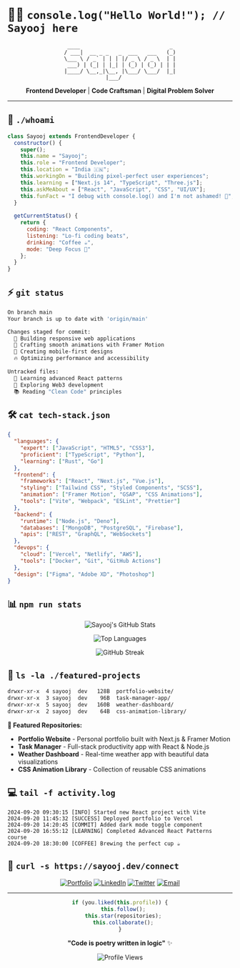# 👨‍💻 `console.log("Hello World!"); // Sayooj here`

<div align="center">

```ascii
 ____                            _ 
/ ___|  __ _ _   _  ___   ___   (_)
\___ \ / _` | | | |/ _ \ / _ \  | |
 ___) | (_| | |_| | (_) | (_) | | |
|____/ \__,_|\__, |\___/ \___/  |_|
             |___/                 
```

**Frontend Developer** | **Code Craftsman** | **Digital Problem Solver**

</div>

---

## 🔧 `./whoami`

```javascript
class Sayooj extends FrontendDeveloper {
  constructor() {
    super();
    this.name = "Sayooj";
    this.role = "Frontend Developer";
    this.location = "India 🇮🇳";
    this.workingOn = "Building pixel-perfect user experiences";
    this.learning = ["Next.js 14", "TypeScript", "Three.js"];
    this.askMeAbout = ["React", "JavaScript", "CSS", "UI/UX"];
    this.funFact = "I debug with console.log() and I'm not ashamed! 🐛";
  }
  
  getCurrentStatus() {
    return {
      coding: "React Components",
      listening: "Lo-fi coding beats",
      drinking: "Coffee ☕",
      mode: "Deep Focus 🎯"
    };
  }
}
```

## ⚡ `git status`

```bash
On branch main
Your branch is up to date with 'origin/main'

Changes staged for commit:
  🚀 Building responsive web applications
  🎨 Crafting smooth animations with Framer Motion  
  📱 Creating mobile-first designs
  🔥 Optimizing performance and accessibility
  
Untracked files:
  🌱 Learning advanced React patterns
  🎯 Exploring Web3 development
  📚 Reading "Clean Code" principles
```

## 🛠️ `cat tech-stack.json`

```json
{
  "languages": {
    "expert": ["JavaScript", "HTML5", "CSS3"],
    "proficient": ["TypeScript", "Python"],
    "learning": ["Rust", "Go"]
  },
  "frontend": {
    "frameworks": ["React", "Next.js", "Vue.js"],
    "styling": ["Tailwind CSS", "Styled Components", "SCSS"],
    "animation": ["Framer Motion", "GSAP", "CSS Animations"],
    "tools": ["Vite", "Webpack", "ESLint", "Prettier"]
  },
  "backend": {
    "runtime": ["Node.js", "Deno"],
    "databases": ["MongoDB", "PostgreSQL", "Firebase"],
    "apis": ["REST", "GraphQL", "WebSockets"]
  },
  "devops": {
    "cloud": ["Vercel", "Netlify", "AWS"],
    "tools": ["Docker", "Git", "GitHub Actions"]
  },
  "design": ["Figma", "Adobe XD", "Photoshop"]
}
```

## 📊 `npm run stats`

<div align="center">

![Sayooj's GitHub Stats](https://github-readme-stats.vercel.app/api?username=sayooj&show_icons=true&theme=radical&hide_border=true&bg_color=0d1117&title_color=58a6ff&icon_color=1f6feb)

![Top Languages](https://github-readme-stats.vercel.app/api/top-langs/?username=sayooj&layout=compact&theme=radical&hide_border=true&bg_color=0d1117&title_color=58a6ff)

![GitHub Streak](https://github-readme-streak-stats.herokuapp.com/?user=sayooj&theme=radical&hide_border=true&background=0d1117)

</div>

## 🚀 `ls -la ./featured-projects`

```bash
drwxr-xr-x  4 sayooj  dev   128B  portfolio-website/
drwxr-xr-x  3 sayooj  dev    96B  task-manager-app/
drwxr-xr-x  5 sayooj  dev   160B  weather-dashboard/
drwxr-xr-x  2 sayooj  dev    64B  css-animation-library/
```

**🌟 Featured Repositories:**
- **Portfolio Website** - Personal portfolio built with Next.js & Framer Motion
- **Task Manager** - Full-stack productivity app with React & Node.js  
- **Weather Dashboard** - Real-time weather app with beautiful data visualizations
- **CSS Animation Library** - Collection of reusable CSS animations

## 💻 `tail -f activity.log`

```log
2024-09-20 09:30:15 [INFO] Started new React project with Vite
2024-09-20 11:45:32 [SUCCESS] Deployed portfolio to Vercel
2024-09-20 14:20:45 [COMMIT] Added dark mode toggle component
2024-09-20 16:55:12 [LEARNING] Completed Advanced React Patterns course
2024-09-20 18:30:00 [COFFEE] Brewing the perfect cup ☕
```

## 🔗 `curl -s https://sayooj.dev/connect`

<div align="center">

[![Portfolio](https://img.shields.io/badge/Portfolio-000000?style=for-the-badge&logo=notion&logoColor=white)](https://sayooj.dev)
[![LinkedIn](https://img.shields.io/badge/LinkedIn-0077B5?style=for-the-badge&logo=linkedin&logoColor=white)](https://linkedin.com/in/sayooj)
[![Twitter](https://img.shields.io/badge/Twitter-1DA1F2?style=for-the-badge&logo=twitter&logoColor=white)](https://twitter.com/sayooj_dev)
[![Email](https://img.shields.io/badge/Email-D14836?style=for-the-badge&logo=gmail&logoColor=white)](mailto:sayooj@example.com)

</div>

---

<div align="center">

```javascript
if (you.liked(this.profile)) {
  this.follow();
  this.star(repositories);
  this.collaborate();
}
```

**"Code is poetry written in logic"** ✨

![Profile Views](https://komarev.com/ghpvc/?username=sayooj&color=58a6ff&style=for-the-badge)

</div>